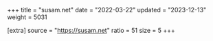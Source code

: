 +++
title = "susam.net"
date = "2022-03-22"
updated = "2023-12-13"
weight = 5031

[extra]
source = "https://susam.net"
ratio = 51
size = 5
+++
